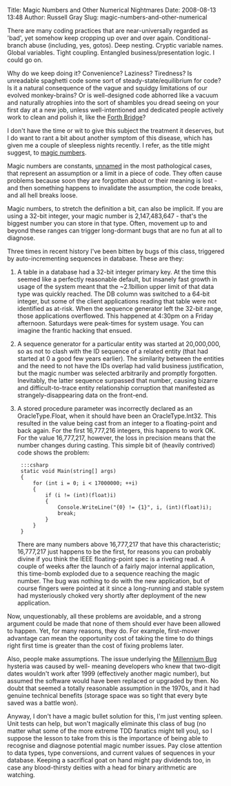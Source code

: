 Title: Magic Numbers and Other Numerical Nightmares
Date: 2008-08-13 13:48
Author: Russell Gray
Slug: magic-numbers-and-other-numerical

There are many coding practices that are near-universally regarded as 'bad',
yet somehow keep cropping up over and over again. Conditional-branch abuse
(including, yes, gotos). Deep nesting. Cryptic variable names. Global
variables. Tight coupling. Entangled business/presentation logic. I could go
on.

Why do we keep doing it? Convenience? Laziness? Tiredness? Is unreadable
spaghetti code some sort of steady-state/equilibrium for code? Is it a natural
consequence of the vague and squidgy limitations of our evolved monkey-brains?
Or is well-designed code abhorred like a vacuum and naturally atrophies into
the sort of shambles you dread seeing on your first day at a new job, unless
well-intentioned and dedicated people actively work to clean and polish it,
like the [Forth Bridge][1]?

I don't have the time or wit to give this subject the treatment it deserves,
but I do want to rant a bit about another symptom of this disease, which has
given me a couple of sleepless nights recently. I refer, as the title might
suggest, to [magic numbers][2].

Magic numbers are constants, [unnamed][3] in the most pathological cases,
that represent an assumption or a limit in a piece of code. They often cause
problems because soon they are forgotten about or their meaning is lost - and
then something happens to invalidate the assumption, the code breaks, and all
hell breaks loose.

Magic numbers, to stretch the definition a bit, can also be implicit. If you
are using a 32-bit integer, your magic number is 2,147,483,647 - that's the
biggest number you can store in that type. Often, movement up to and beyond
these ranges can trigger long-dormant bugs that are no fun at all to diagnose.

Three times in recent history I've been bitten by bugs of this class,
triggered by auto-incrementing sequences in database. These are they:

1. A table in a database had a 32-bit integer primary key. At the time this
seemed like a perfectly reasonable default, but insanely fast growth in usage
of the system meant that the ~2.1billion upper limit of that data type was
quickly reached. The DB column was switched to a 64-bit integer, but some of
the client applications reading that table were not identified as at-risk.
When the sequence generator left the 32-bit range, those applications
overflowed. This happened at 4:30pm on a Friday afternoon. Saturdays were
peak-times for system usage. You can imagine the frantic hacking that ensued.

2. A sequence generator for a particular entity was started at 20,000,000, so
as not to clash with the ID sequence of a related entity (that had started at
0 a good few years earlier). The similarity between the entities and the need
to not have the IDs overlap had valid business justification, but the magic
number was selected arbitrarily and promptly forgotten. Inevitably, the latter
sequence surpassed that number, causing bizarre and difficult-to-trace entity
relationship corruption that manifested as strangely-disappearing data on the
front-end.

3. A stored procedure parameter was incorrectly declared as an
OracleType.Float, when it should have been an OracleType.Int32. This resulted
in the value being cast from an integer to a floating-point and back again.
For the first 16,777,216 integers, this happens to work OK. For the value
16,777,217, however, the loss in precision means that the number changes
during casting. This simple bit of (heavily contrived) code shows the problem:

        :::csharp
        static void Main(string[] args)
        {
            for (int i = 0; i < 17000000; ++i)
            {
                if (i != (int)(float)i)
                {
                    Console.WriteLine("{0} != {1}", i, (int)(float)i);
                    break;
                }
            }
        }

    There are many numbers above 16,777,217 that have this characteristic;
    16,777,217 just happens to be the first, for reasons you can probably
    divine if you think the IEEE floating-point spec is a riveting read. A
    couple of weeks after the launch of a fairly major internal application,
    this time-bomb exploded due to a sequence reaching the magic number. The
    bug was nothing to do with the new application, but of course fingers were
    pointed at it since a long-running and stable system had mysteriously
    choked very shortly after deployment of the new application.

Now, unquestionably, all these problems are avoidable, and a strong argument
could be made that none of them should ever have been allowed to happen. Yet,
for many reasons, they do. For example, first-mover advantage can mean the
opportunity cost of taking the time to do things right first time is greater
than the cost of fixing problems later.

Also, people make assumptions. The issue underlying the [Millennium Bug][4]
hysteria was caused by well- meaning developers who knew that two-digit dates
wouldn't work after 1999 (effectively another magic number), but assumed the
software would have been replaced or upgraded by then. No doubt that seemed a
totally reasonable assumption in the 1970s, and it had genuine technical
benefits (storage space was so tight that every byte saved was a battle won).

Anyway, I don't have a magic bullet solution for this, I'm just venting
spleen. Unit tests can help, but won't magically eliminate this class of bug
(no matter what some of the more extreme TDD fanatics might tell you), so I
suppose the lesson to take from this is the importance of being able to
recognise and diagnose potential magic number issues. Pay close attention to
data types, type conversions, and current values of sequences in your
database. Keeping a sacrifical goat on hand might pay dividends too, in case
any blood-thirsty deities with a head for binary arithmetic are watching.


[1]: http://en.wikipedia.org/wiki/Forth_Railway_Bridge#Maintenance
[2]: http://en.wikipedia.org/wiki/Magic_number_(programming)
[3]: http://en.wikipedia.org/wiki/Magic_number_(programming)#Unnamed_numerical_constant
[4]: http://en.wikipedia.org/wiki/Millennium_bug